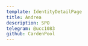```yaml
---
template: IdentityDetailPage
title: Andrea
description: SPO
telegram: @ucc1083
github: CardenPool
---
```

